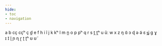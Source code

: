 ```yaml
---
hide:
- toc
- navigation
---
```

a
b
cç
cçʰ
ç
d̪
e
f
h
i
ĩ
j
k
kʰ
l
m
n̪
o
p
pʰ
q
r
s
t̪
t̪ʰ
u
ũː
w
x
z
ŋ
ɑ̃
ɔ
ɖ
ə
ə̃
ɛ
ɟʝ
ɡ
ɣ
ɪ
ɪ̃
ɭ
ɲ
ɳ
ɽ
ʈ
ʈʰ
ʊ
ʊ̃

